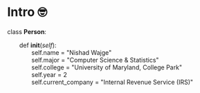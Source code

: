 # Intro 🤓 

class **Person**:

  &emsp;&emsp;def __init__(_self_):<br/>
    &emsp;&emsp;&emsp;&emsp;self.name = "Nishad Wajge"<br/>
    &emsp;&emsp;&emsp;&emsp;self.major = "Computer Science & Statistics"<br/>
    &emsp;&emsp;&emsp;&emsp;self.college = "University of Maryland, College Park"<br/>
    &emsp;&emsp;&emsp;&emsp;self.year = 2<br/>
    &emsp;&emsp;&emsp;&emsp;self.current_company = "Internal Revenue Service (IRS)"<br/>


  
